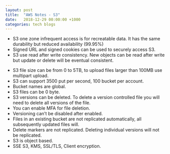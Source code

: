 ```yaml
---
layout: post
title:  "AWS Notes - S3"
date:   2018-12-29 00:00:00 +1000
categories: tech blogs
---
```


* S3 one zone infrequent access is for recreatable data. It has the same durability but reduced availability (99.95%)
* Signed URL and signed cookies can be used to securely access S3.
* S3 use read after write consistency. New objects can be read after write but update or delete will be eventual consistent. 
<!--more-->
* S3 file size can be from 0 to 5TB, to upload files larger than 100MB use multipart upload.
* S3 can support 3500 put per second, 100 bucket per account.
* Bucket names are global.
* S3 files can be 0 byte.
* S3 versions can be deleted. To delete a version controlled file you will need to delete all versions of the file.
* You can enable MFA for file deletion.
* Versioning can’t be disabled after enabled.
* Files in an existing bucket are not replicated automatically, all subsequently updated files will.
* Delete markers are not replicated. Deleting individual versions will not be replicated.
* S3 is object based.
* SSE S3, KMS, SSL/TLS, Client encryption.
